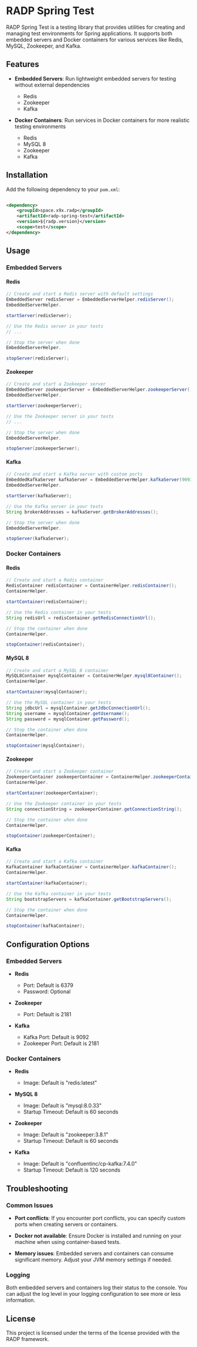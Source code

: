 # RADP Spring Test

RADP Spring Test is a testing library that provides utilities for creating and managing test environments for Spring
applications. It supports both embedded servers and Docker containers for various services like Redis, MySQL, Zookeeper,
and Kafka.

## Features

- **Embedded Servers**: Run lightweight embedded servers for testing without external dependencies
    - Redis
    - Zookeeper
    - Kafka

- **Docker Containers**: Run services in Docker containers for more realistic testing environments
    - Redis
    - MySQL 8
    - Zookeeper
    - Kafka

## Installation

Add the following dependency to your `pom.xml`:

```xml

<dependency>
    <groupId>space.x9x.radp</groupId>
    <artifactId>radp-spring-test</artifactId>
    <version>${radp.version}</version>
    <scope>test</scope>
</dependency>
```

## Usage

### Embedded Servers

#### Redis

```java
// Create and start a Redis server with default settings
EmbeddedServer redisServer = EmbeddedServerHelper.redisServer();
EmbeddedServerHelper.

startServer(redisServer);

// Use the Redis server in your tests
// ...

// Stop the server when done
EmbeddedServerHelper.

stopServer(redisServer);
```

#### Zookeeper

```java
// Create and start a Zookeeper server
EmbeddedServer zookeeperServer = EmbeddedServerHelper.zookeeperServer();
EmbeddedServerHelper.

startServer(zookeeperServer);

// Use the Zookeeper server in your tests
// ...

// Stop the server when done
EmbeddedServerHelper.

stopServer(zookeeperServer);
```

#### Kafka

```java
// Create and start a Kafka server with custom ports
EmbeddedKafkaServer kafkaServer = EmbeddedServerHelper.kafkaServer(9093, 2182);
EmbeddedServerHelper.

startServer(kafkaServer);

// Use the Kafka server in your tests
String brokerAddresses = kafkaServer.getBrokerAddresses();

// Stop the server when done
EmbeddedServerHelper.

stopServer(kafkaServer);
```

### Docker Containers

#### Redis

```java
// Create and start a Redis container
RedisContainer redisContainer = ContainerHelper.redisContainer();
ContainerHelper.

startContainer(redisContainer);

// Use the Redis container in your tests
String redisUrl = redisContainer.getRedisConnectionUrl();

// Stop the container when done
ContainerHelper.

stopContainer(redisContainer);
```

#### MySQL 8

```java
// Create and start a MySQL 8 container
MySQL8Container mysqlContainer = ContainerHelper.mysql8Container();
ContainerHelper.

startContainer(mysqlContainer);

// Use the MySQL container in your tests
String jdbcUrl = mysqlContainer.getJdbcConnectionUrl();
String username = mysqlContainer.getUsername();
String password = mysqlContainer.getPassword();

// Stop the container when done
ContainerHelper.

stopContainer(mysqlContainer);
```

#### Zookeeper

```java
// Create and start a Zookeeper container
ZookeeperContainer zookeeperContainer = ContainerHelper.zookeeperContainer();
ContainerHelper.

startContainer(zookeeperContainer);

// Use the Zookeeper container in your tests
String connectionString = zookeeperContainer.getConnectionString();

// Stop the container when done
ContainerHelper.

stopContainer(zookeeperContainer);
```

#### Kafka

```java
// Create and start a Kafka container
KafkaContainer kafkaContainer = ContainerHelper.kafkaContainer();
ContainerHelper.

startContainer(kafkaContainer);

// Use the Kafka container in your tests
String bootstrapServers = kafkaContainer.getBootstrapServers();

// Stop the container when done
ContainerHelper.

stopContainer(kafkaContainer);
```

## Configuration Options

### Embedded Servers

- **Redis**
    - Port: Default is 6379
    - Password: Optional

- **Zookeeper**
    - Port: Default is 2181

- **Kafka**
    - Kafka Port: Default is 9092
    - Zookeeper Port: Default is 2181

### Docker Containers

- **Redis**
    - Image: Default is "redis:latest"

- **MySQL 8**
    - Image: Default is "mysql:8.0.33"
    - Startup Timeout: Default is 60 seconds

- **Zookeeper**
    - Image: Default is "zookeeper:3.8.1"
    - Startup Timeout: Default is 60 seconds

- **Kafka**
    - Image: Default is "confluentinc/cp-kafka:7.4.0"
    - Startup Timeout: Default is 120 seconds

## Troubleshooting

### Common Issues

- **Port conflicts**: If you encounter port conflicts, you can specify custom ports when creating servers or containers.

- **Docker not available**: Ensure Docker is installed and running on your machine when using container-based tests.

- **Memory issues**: Embedded servers and containers can consume significant memory. Adjust your JVM memory settings if
  needed.

### Logging

Both embedded servers and containers log their status to the console. You can adjust the log level in your logging
configuration to see more or less information.

## License

This project is licensed under the terms of the license provided with the RADP framework.